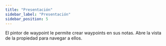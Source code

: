 ```yaml
---
title: "Presentación"
sidebar_label: "Presentación"
sidebar_position: 5
---
```


El pintor de waypoint le permite crear waypoints en sus notas. Abre la vista de la propiedad para navegar a ellos.
